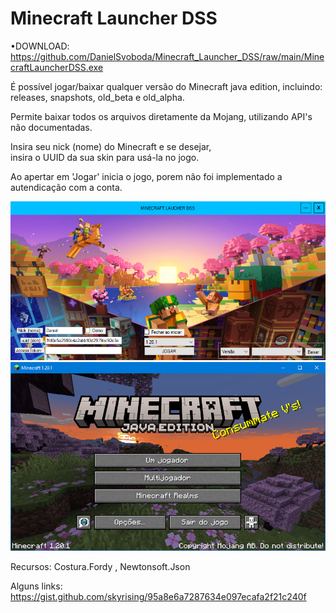 # Minecraft Launcher DSS

•DOWNLOAD: https://github.com/DanielSvoboda/Minecraft_Launcher_DSS/raw/main/MinecraftLauncherDSS.exe

É possível jogar/baixar qualquer versão do Minecraft java edition, incluindo:<br>
releases, snapshots, old_beta e old_alpha.<br>

Permite baixar todos os arquivos diretamente da Mojang, utilizando API's não documentadas.<br>

Insira seu nick (nome) do Minecraft e se desejar,<br>
insira o UUID da sua skin para usá-la no jogo.

Ao apertar em 'Jogar' inicia o jogo, porem não foi implementado a autendicação com a conta.

  <img width="900" alt="portfolio_view" src="https://raw.githubusercontent.com/DanielSvoboda/Minecraft_Launcher_DSS/main/print.png"><br>
  <img width="900" alt="portfolio_view" src="https://raw.githubusercontent.com/DanielSvoboda/Minecraft_Launcher_DSS/main/print2.png">

Recursos: Costura.Fordy  ,  Newtonsoft.Json

Alguns links: https://gist.github.com/skyrising/95a8e6a7287634e097ecafa2f21c240f
